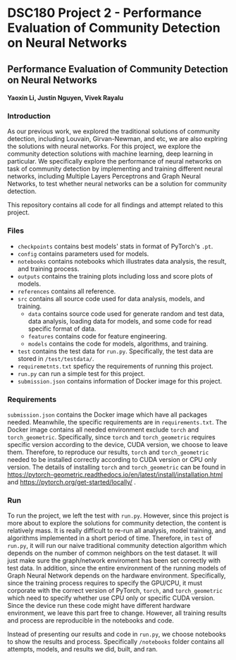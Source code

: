 # DSC180 Project 2 - Performance Evaluation of Community Detection on Neural Networks
## Performance Evaluation of Community Detection on Neural Networks
#### Yaoxin Li, Justin Nguyen, Vivek Rayalu

### Introduction
As our previous work, we explored the traditional solutions of community detection, including Louvain, Girvan-Newman, and etc, we are also explring the solutions with neural networks. For this project, we explore the community detection solutions with machine learning, deep learning in particular. We specifically explore the performance of neural networks on task of community detection by implementing and training different neural networks, including Multiple Layers Perceptrons and Graph Neural Networks, to test whether neural networks can be a solution for community detection.

This repository contains all code for all findings and attempt related to this project.

### Files
* `checkpoints` contains best models' stats in format of PyTorch's `.pt`.
* `config` contains parameters used for models.
* `notebooks` contains notebooks which illustrates data analysis, the result,  and training process.
* `outputs` contains the training plots including loss and score plots of models.
* `references` contains all reference.
* `src` contains all source code used for data analysis, models, and training. 
    * `data` contains source code used for generate random and test data, data analysis, loading data for models, and some code for read specific format of data.
    * `features` contains code for feature engineering.
    * `models` contains the code for models, algorithms, and training.
* `test` contains the test data for `run.py`. Specifically, the test data are stored in `/test/testdata/`.
* `requiremetnts.txt` speficy the requirements of running this project.
* `run.py` can run a simple test for this project.
* `submission.json` contains information of Docker image for this project.

### Requirements
`submission.json` contains the Docker image which have all packages needed. Meanwhile, the specific requirements are in `requirements.txt`. The Docker image contains all needed environment exclude `torch` and `torch_geometric`. Specifically, since `torch` and `torch_geometric` requires specific version according to the device, CUDA version, we choose to leave them. Therefore, to reproduce our results, `torch` and `torch_geometric` needed to be installed correctly according to CUDA version or CPU only version. The details of installing `torch` and `torch_geometric` can be found in https://pytorch-geometric.readthedocs.io/en/latest/install/installation.html and https://pytorch.org/get-started/locally/ .

### Run
To run the project, we left the test with `run.py`. However, since this project is  more about to explore the solutions for community detection, the content is relatively mass. It is really difficult to re-run all analysis, model training, and algorithms implemented in a short period of time. Therefore, in `test` of `run.py`, it will run our naive traditional community detection algorithm which depends on the number of common neighbors on the test dataset. It will just make sure the graph/network enviroment has been set correctly with test data. In addition, since the entire environment of the running models of Graph Neural Network depends on the hardware environment. Specifically, since the training process requires to specify the GPU/CPU, it must corporate with the correct version of PyTorch, `torch`, and `torch_geometric` which need to specify whether use CPU only or specific CUDA version. Since the device run these code might have different hardware environment, we leave this part free to change. However, all training results and process are reproducible in the notebooks and code.

Instead of presenting our results and code in `run.py`, we choose notebooks to show the results and process. Specifically `/notebooks` folder contains all attempts, models, and results we did, built, and ran. 
